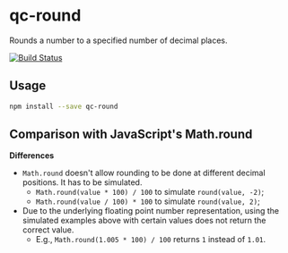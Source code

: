 # qc-round

Rounds a number to a specified number of decimal places.

[![Build Status](https://travis-ci.org/hypersoftllc/qc-round.svg?branch=master)](https://travis-ci.org/hypersoftllc/qc-round)

## Usage

```sh
npm install --save qc-round
```

## Comparison with JavaScript's Math.round

**Differences**

* `Math.round` doesn't allow rounding to be done at different decimal positions.  It has to be simulated.
  - `Math.round(value * 100) / 100` to simulate `round(value, -2)`;
  - `Math.round(value / 100) * 100` to simulate `round(value, 2)`;
* Due to the underlying floating point number representation, using the simulated examples above with certain values
  does not return the correct value.
  - E.g., `Math.round(1.005 * 100) / 100` returns `1` instead of `1.01`.
